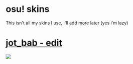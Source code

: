# osu! skins
This isn't all my skins I use, I'll add more later (yes i'm lazy)
# [**jot_bab - edit**](https://drive.google.com/file/d/1jaZprvP9n6Uj84VDBtCi6nsRDIW8NK6B/view?usp=sharing)
![](https://user-images.githubusercontent.com/76111977/148690492-7d559bd8-67dc-4311-8c38-59672bfbde55.png)

